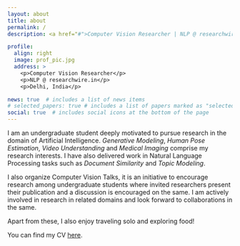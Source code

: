 ```yaml
---
layout: about
title: about
permalink: /
description: <a href="#">Computer Vision Researcher | NLP @ researchwire.in</a>. Address. Contacts. Moto. Etc.

profile:
  align: right
  image: prof_pic.jpg
  address: >
    <p>Computer Vision Researcher</p>
    <p>NLP @ researchwire.in</p>
    <p>Delhi, India</p>

news: true  # includes a list of news items
# selected_papers: true # includes a list of papers marked as "selected={true}"
social: true  # includes social icons at the bottom of the page
---
```


I am an undergraduate student deeply motivated to pursue research in the domain of Artificial Intelligence. 
_Generative Modeling_, _Human Pose Estimation_, _Video Understanding_ and _Medical Imaging_ comprise my research interests. 
I have also delivered work in Natural Language Processing tasks such as _Document Similarity_ and _Topic Modeling_.

I also organize Computer Vision Talks, it is an initiative to encourage research among undergraduate students where invited researchers present their publication and a discussion is encouraged on the same. I am actively involved in research in related domains and look forward to collaborations in the same. 

Apart from these, I also enjoy traveling solo and exploring food!

You can find my CV [here](https://drive.google.com/file/d/1lTCGv0UeLqLe8IwAtUjQZ6YyiOhdNwdO/view?usp=sharing).
